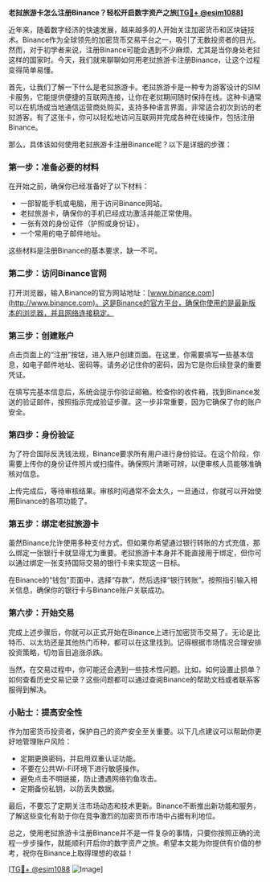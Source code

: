 **老挝旅游卡怎么注册Binance？轻松开启数字资产之旅[[TG💪+ @esim1088](https://t.me/s/esim1088)]**

近年来，随着数字经济的快速发展，越来越多的人开始关注加密货币和区块链技术。Binance作为全球领先的加密货币交易平台之一，吸引了无数投资者的目光。然而，对于初学者来说，注册Binance可能会遇到不少麻烦，尤其是当你身处老挝这样的国家时。今天，我们就来聊聊如何用老挝旅游卡注册Binance，让这个过程变得简单易懂。

首先，让我们了解一下什么是老挝旅游卡。老挝旅游卡是一种专为游客设计的SIM卡服务，它能提供便捷的互联网连接，让你在老挝期间随时保持在线。这种卡通常可以在机场或当地通信运营商处购买，支持多种语言界面，非常适合初次到访的老挝游客。有了这张卡，你可以轻松地访问互联网并完成各种在线操作，包括注册Binance。

那么，具体该如何使用老挝旅游卡注册Binance呢？以下是详细的步骤：

### 第一步：准备必要的材料

在开始之前，确保你已经准备好了以下材料：
- 一部智能手机或电脑，用于访问Binance网站。
- 老挝旅游卡，确保你的手机已经成功激活并能正常使用。
- 一张有效的身份证件（护照或身份证）。
- 一个常用的电子邮件地址。

这些材料是注册Binance的基本要求，缺一不可。

### 第二步：访问Binance官网

打开浏览器，输入Binance的官方网站地址：[www.binance.com](http://www.binance.com)。这是Binance的官方平台，确保你使用的是最新版本的浏览器，并且网络连接稳定。

### 第三步：创建账户

点击页面上的“注册”按钮，进入账户创建页面。在这里，你需要填写一些基本信息，如电子邮件地址、密码等。请务必记住你的密码，因为它是你后续登录的重要凭证。

在填写完基本信息后，系统会提示你验证邮箱。检查你的收件箱，找到Binance发送的验证邮件，按照指示完成验证步骤。这一步非常重要，因为它确保了你的账户安全。

### 第四步：身份验证

为了符合国际反洗钱法规，Binance要求所有用户进行身份验证。在这个阶段，你需要上传你的身份证件照片或扫描件。确保照片清晰可辨，以便审核人员能够准确核对信息。

上传完成后，等待审核结果。审核时间通常不会太久，一旦通过，你就可以开始使用Binance的各项功能了。

### 第五步：绑定老挝旅游卡

虽然Binance允许使用多种支付方式，但如果你希望通过银行转账的方式充值，那么绑定一张银行卡就显得尤为重要。老挝旅游卡本身并不能直接用于绑定，但你可以通过绑定一张支持国际交易的银行卡来实现这一目标。

在Binance的“钱包”页面中，选择“存款”，然后选择“银行转账”。按照指引输入相关信息，确保你的银行卡与Binance账户关联成功。

### 第六步：开始交易

完成上述步骤后，你就可以正式开始在Binance上进行加密货币交易了。无论是比特币、以太坊还是其他热门币种，都可以在这里找到。记得根据市场情况合理安排投资策略，切勿盲目追涨杀跌。

当然，在交易过程中，你可能还会遇到一些技术性问题。比如，如何设置止损单？如何查看历史交易记录？这些问题都可以通过查阅Binance的帮助文档或者联系客服得到解决。

### 小贴士：提高安全性

作为加密货币投资者，保护自己的资产安全至关重要。以下几点建议可以帮助你更好地管理账户风险：
- 定期更换密码，并启用双重认证功能。
- 不要在公共Wi-Fi环境下进行敏感操作。
- 避免点击不明链接，防止遭遇网络钓鱼攻击。
- 定期备份私钥，以防丢失数据。

最后，不要忘了定期关注市场动态和技术更新。Binance不断推出新功能和服务，了解这些变化有助于你在竞争激烈的加密货币市场中占据有利地位。

总之，使用老挝旅游卡注册Binance并不是一件复杂的事情，只要你按照正确的流程一步步操作，就能顺利开启你的数字资产之旅。希望本文能为你提供有价值的参考，祝你在Binance上取得理想的收益！

[[TG💪+ @esim1088](https://t.me/s/esim1088) ![Image](https://i.postimg.cc/4NQfJmqS/Snipaste-2025-05-13-00-14-12.png)]